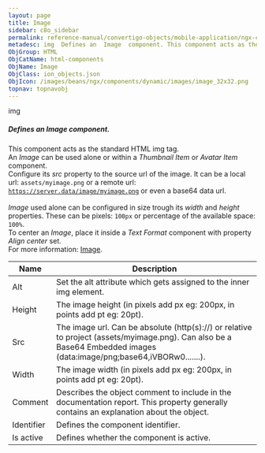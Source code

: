 ```yaml
---
layout: page
title: Image
sidebar: c8o_sidebar
permalink: reference-manual/convertigo-objects/mobile-application/ngx-components/html-components/image/
metadesc: img  Defines an  Image  component. This component acts as the standard HTML img tag. An  Image  can be used alone or within a  Thumbnail Item  or  Ava
ObjGroup: HTML
ObjCatName: html-components
ObjName: Image
ObjClass: ion_objects.json
ObjIcon: /images/beans/ngx/components/dynamic/images/image_32x32.png
topnav: topnavobj
---
```

img<br/>

##### Defines an <i>Image</i> component.<br/>
This component acts as the standard HTML img tag.<br/>
An <i>Image</i> can be used alone or within a <i>Thumbnail Item</i> or <i>Avatar Item</i> component.<br/>
Configure its <i>src</i> property to the source url of the image. It can be a local url: <code>assets/myimage.png</code> or a remote url: <code>https://server.data/image/myimage.png</code> or even a base64 data url.<br/>
<br/>
<i>Image</i> used alone can be configured in size trough its <i>width</i> and <i>height</i> properties. These can be pixels: <code>100px</code> or percentage of the available space: <code>100%</code>.<br/>
To center an <i>Image</i>, place it inside a <i>Text Format</i> component with property <i>Align center</i> set.<br/>
 For more information: <a href='https://www.w3schools.com/tags/tag_img.asp'>Image</a>.

Name | Description 
--- | ---
Alt | Set the alt attribute which gets assigned to the inner img element.
Height | The image height (in pixels add px eg: 200px, in points add pt eg: 20pt).
Src | The image url. Can be absolute (http(s)://) or relative to project (assets/myimage.png). Can also be a Base64 Embedded images (data:image/png;base64,iVBORw0.......).
Width | The image width (in pixels add px eg: 200px, in points add pt eg: 20pt).
Comment | Describes the object comment to include in the documentation report.  This property generally contains an explanation about the object. 
Identifier | Defines the component identifier.  
Is active | Defines whether the component is active. 

